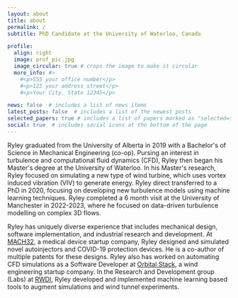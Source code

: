 ```yaml
---
layout: about
title: about
permalink: /
subtitle: PhD Candidate at the University of Waterloo, Canada

profile:
  align: right
  image: prof_pic.jpg
  image_circular: true # crops the image to make it circular
  more_info: #>
    #<p>555 your office number</p>
    #<p>123 your address street</p>
    #<p>Your City, State 12345</p>

news: false  # includes a list of news items
latest_posts: false  # includes a list of the newest posts
selected_papers: true # includes a list of papers marked as "selected={true}"
social: true  # includes social icons at the bottom of the page
---
```


Ryley graduated from the University of Alberta in 2019 with a Bachelor's of Science in Mechanical Engineering (co-op). Pursing an interest in turbulence and computational fluid dynamics (CFD), Ryley then began his Master's degree at the University of Waterloo. In his Master's research, Ryley focused on simulating a new type of wind turbine, which uses vortex induced vibration (VIV) to generate energy. Ryley direct transferred to a PhD in 2020, focusing on developing new turbulence models using machine learning techniques. Ryley completed a 6 month visit at the University of Manchester in 2022-2023, where he focused on data-driven turbulence modelling on complex 3D flows.

Ryley has uniquely diverse experience that includes mechanical design, software implementation, and industrial research and development. At [MACH32](https://www.mach32.net/), a medical device startup company, Ryley designed and simulated novel autoinjectors and COVID-19 protection devices. He is a co-author of multiple patents for these designs. Ryley also has worked on automating CFD simulations as a Software Developer at [Orbital Stack](https://orbitalstack.com/), a wind engineering startup company. In the Research and Development group (Labs) at [RWDI](https://rwdi.com/en_ca/), Ryley developed and implemented machine learning based tools to augment simulations and wind tunnel experiments.